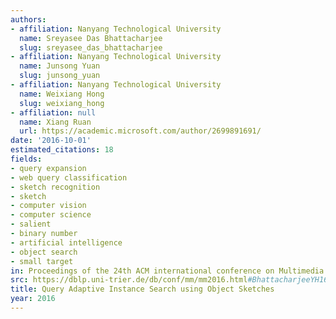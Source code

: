 ```yaml
---
authors:
- affiliation: Nanyang Technological University
  name: Sreyasee Das Bhattacharjee
  slug: sreyasee_das_bhattacharjee
- affiliation: Nanyang Technological University
  name: Junsong Yuan
  slug: junsong_yuan
- affiliation: Nanyang Technological University
  name: Weixiang Hong
  slug: weixiang_hong
- affiliation: null
  name: Xiang Ruan
  url: https://academic.microsoft.com/author/2699891691/
date: '2016-10-01'
estimated_citations: 18
fields:
- query expansion
- web query classification
- sketch recognition
- sketch
- computer vision
- computer science
- salient
- binary number
- artificial intelligence
- object search
- small target
in: Proceedings of the 24th ACM international conference on Multimedia
src: https://dblp.uni-trier.de/db/conf/mm/mm2016.html#BhattacharjeeYH16
title: Query Adaptive Instance Search using Object Sketches
year: 2016
---
```

